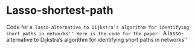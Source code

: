 # Lasso-shortest-path
Code for ``A lasso-alternative to Dijkstra’s algorithm for identifying short paths in networks''
Here is the code for the paper: ``A lasso-alternative to Dijkstra’s algorithm for identifying short paths in networks''

